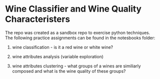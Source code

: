 # Wine Classifier and Wine Quality Characteristers
The repo was created as a sandbox repo to exercise python techniques. The following practice assignments can be found in the notesbooks folder:

1. wine classification - is it a red wine or white wine?

2. wine attributes analysis (variable exploration)

3. wine attributes clustering - what groups of a wines are similiarly composed and what is the wine quality of these groups?
